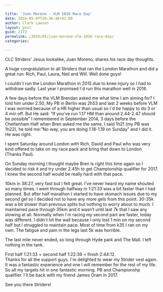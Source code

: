 ```yaml
---

title: 'Juan Moreno - VLM 2016 Race Day'
date: 2016-05-07T20:36:46+01:00
author: Clark Lawson
layout: post
guid: 2172
permalink: /2016/05/juan-moreno-vlm-2016-race-day/
categories:

---
```

CLC Striders' Jesus lookalike, Juan Moreno, shares his race day thoughts.<!--more-->

A huge congratulation to all Striders that ran the London Marathon and did a great run: Rich, Paul, Laura, Neil and Will. Well done guys!

I couldn´t run the London Marathon in 2015 due to knee injury so I had to withdraw sadly. Last year I promised I´d run this marathon well in 2016.

A few days before the VLM Brendan asked me what time I am aiming for? I told him under 2.50, My PB in Berlin was 2h53 and last 2 weeks before VLM I was worried because of a HR higher than usual so I´d be happy to do 3 or 4 min off. But He said: &#8220;If you've run 1.17 HM than around 2.44-2.47 should be possible&#8221; I remembered in September 2014, 3 days before the Cheltenham Half when Bren asked me the same, I said 1h21 (my PB was 1h22), he told me:&#8221;No way, you are doing 1.18-1.19 on Sunday&#8221; and I did it. He was right.

I spent Saturday around London with Rich, David and Paul who was very kind offered to take on my race pack and bring that down to London (Thanks Paul).

On Sunday morning I thought maybe Bren is right this time again so I decided to risk it and try under 2.45h to get Championship qualifier for 2017. I knew the second half would be really hard with that pace.

10km in 38:27, very fast but I felt great. I’ve never heard my name shouted so many times. I went through halfway in 1:21:33 was a bit faster than I had planned. But after half marathon I started to have stomach issues due to my second gel so I decided not to have any more gels from this point. 30-35k was a bit slower than previous splits but nothing to worry about to much. I maintained pace through 35km and it wasn’t until last 7k that I saw any slowing at all. Normally when I´m racing my second part are faster, today was different. I didn´t hit the wall because I only lost 1 min on my second half but I struggled to maintain pace. Most of time from k35 I ran on my own. The fatigue and pain in the legs last 5k was horrible.

The last mile never ended, so long through Hyde park and The Mall. I left nothing in the tank.

First half 1:21:33 + second half 1:22:39 = finish 2:44:12.  
Thanks for all the support guys. I´m delighted to wear my Strider vest again. It was a fantastic experience and one I will remember for the rest of my life. So all my targets hit in one fantastic morning. PB and Championshp qualifier. I´ll be back with my friend James Oram in 2017.

See you there Striders!